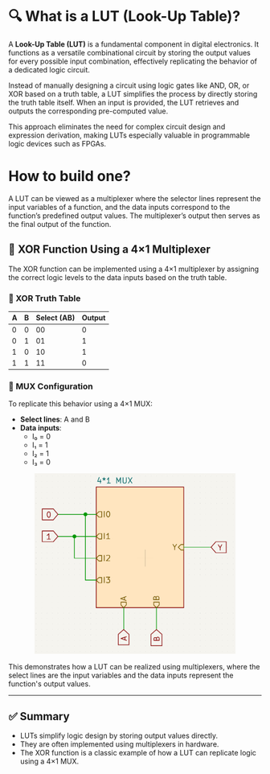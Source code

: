 # 🔍 What is a LUT (Look-Up Table)?

A **Look-Up Table (LUT)** is a fundamental component in digital electronics. It functions as a versatile combinational circuit by storing the output values for every possible input combination, effectively replicating the behavior of a dedicated logic circuit.

Instead of manually designing a circuit using logic gates like AND, OR, or XOR based on a truth table, a LUT simplifies the process by directly storing the truth table itself. When an input is provided, the LUT retrieves and outputs the corresponding pre-computed value.

This approach eliminates the need for complex circuit design and expression derivation, making LUTs especially valuable in programmable logic devices such as FPGAs.

# How to build one?

A LUT can be viewed as a multiplexer where the selector lines represent the input variables of a function, and the data inputs correspond to the function’s predefined output values. The multiplexer’s output then serves as the final output of the function.

## 🔄 XOR Function Using a 4×1 Multiplexer

The XOR function can be implemented using a 4×1 multiplexer by assigning the correct logic levels to the data inputs based on the truth table.

### 🧮 XOR Truth Table

| A | B | Select (AB) | Output |
|---|---|--------------|--------|
| 0 | 0 | 00           |   0    |
| 0 | 1 | 01           |   1    |
| 1 | 0 | 10           |   1    |
| 1 | 1 | 11           |   0    |

### 🧩 MUX Configuration

To replicate this behavior using a 4×1 MUX:
- **Select lines**: A and B
- **Data inputs**:
  - I₀ = 0
  - I₁ = 1
  - I₂ = 1
  - I₃ = 0

<p align="center">
  <img src="assets/xor_mux.png" alt="XOR using 4x1 Multiplexer" width="400"/>
</p>

This demonstrates how a LUT can be realized using multiplexers, where the select lines are the input variables and the data inputs represent the function's output values.

---

## ✅ Summary

- LUTs simplify logic design by storing output values directly.
- They are often implemented using multiplexers in hardware.
- The XOR function is a classic example of how a LUT can replicate logic using a 4×1 MUX.
